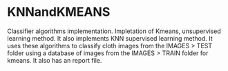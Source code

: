 # KNNandKMEANS
Classifier algorithms implementation.
Impletation of Kmeans, unsupervised learning method. It also implements KNN supervised learning method.
It uses these algorithms to classify cloth images from the IMAGES > TEST folder using a database of images from the IMAGES > TRAIN folder for kmeans.
It also has an report file.
